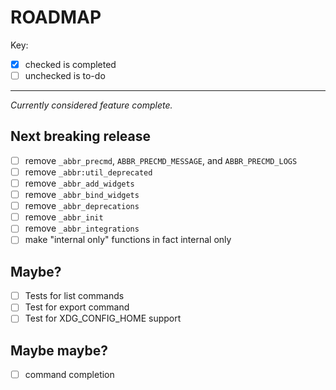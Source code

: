 # ROADMAP

Key:

- [x] checked is completed
- [ ] unchecked is to-do

---

_Currently considered feature complete._

## Next breaking release

- [ ] remove `_abbr_precmd`, `ABBR_PRECMD_MESSAGE`, and `ABBR_PRECMD_LOGS`
- [ ] remove `_abbr:util_deprecated`
- [ ] remove `_abbr_add_widgets`
- [ ] remove `_abbr_bind_widgets`
- [ ] remove `_abbr_deprecations`
- [ ] remove `_abbr_init`
- [ ] remove `_abbr_integrations`
- [ ] make "internal only" functions in fact internal only

## Maybe?

- [ ] Tests for list commands
- [ ] Test for export command
- [ ] Test for XDG_CONFIG_HOME support

## Maybe maybe?

- [ ] command completion
